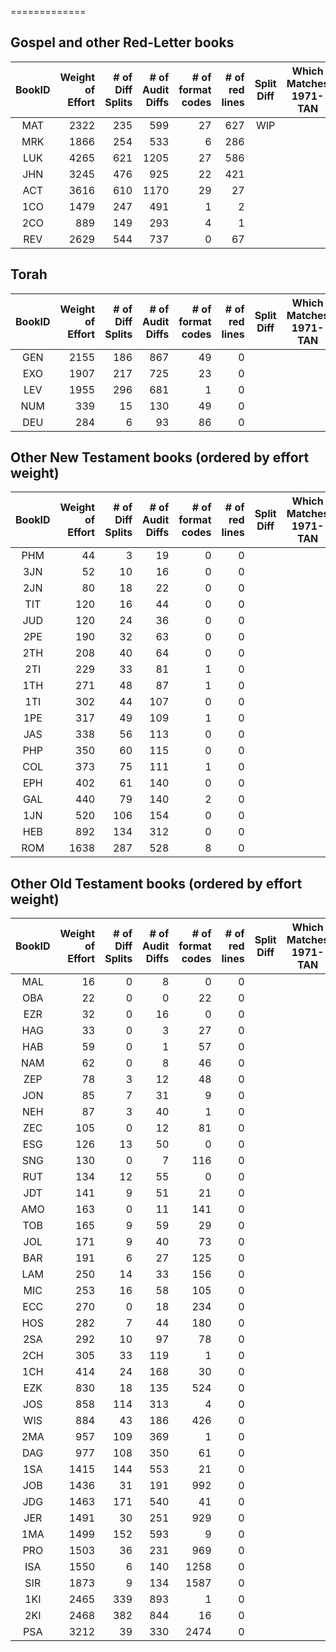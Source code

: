 =============
## Gospel and other Red-Letter books
| BookID | Weight<br>of<br>Effort | # of<br>Diff<br>Splits<br> | # of<br>Audit<br>Diffs<br> | # of<br>format<br>codes | # of<br>red<br>lines | Split<br>Diff | Which<br>Matches<br>1971-TAN | Apply<br>format<br>Codes | Apply<br>Red<br>Codes | 
| :---: |  ---: |  ---: |  ---: |  ---: |  ---: | :---: | :---: | :---: | :---: | 
| MAT | 2322 | 235 | 599 | 27 | 627 | WIP |  | DONE | WIP |
| MRK | 1866 | 254 | 533 | 6 | 286 |  |  | WIP |  |
| LUK | 4265 | 621 | 1205 | 27 | 586 |  |  |  |  |
| JHN | 3245 | 476 | 925 | 22 | 421 |  |  |  |  |
| ACT | 3616 | 610 | 1170 | 29 | 27 |  |  |  |  |
| 1CO | 1479 | 247 | 491 | 1 | 2 |  |  |  |  |
| 2CO | 889 | 149 | 293 | 4 | 1 |  |  |  |  |
| REV | 2629 | 544 | 737 | 0 | 67 |  |  |  |  |

## Torah
| BookID | Weight<br>of<br>Effort | # of<br>Diff<br>Splits<br> | # of<br>Audit<br>Diffs<br> | # of<br>format<br>codes | # of<br>red<br>lines | Split<br>Diff | Which<br>Matches<br>1971-TAN | Apply<br>format<br>Codes | Apply<br>Red<br>Codes | 
| :---: |  ---: |  ---: |  ---: |  ---: |  ---: | :---: | :---: | :---: | :---: | 
| GEN | 2155 | 186 | 867 | 49 | 0 |  |  |  |  |
| EXO | 1907 | 217 | 725 | 23 | 0 |  |  |  |  |
| LEV | 1955 | 296 | 681 | 1 | 0 |  |  |  |  |
| NUM | 339 | 15 | 130 | 49 | 0 |  |  |  |  |
| DEU | 284 | 6 | 93 | 86 | 0 |  |  |  |  |

## Other New Testament books (ordered by effort weight)
| BookID | Weight<br>of<br>Effort | # of<br>Diff<br>Splits<br> | # of<br>Audit<br>Diffs<br> | # of<br>format<br>codes | # of<br>red<br>lines | Split<br>Diff | Which<br>Matches<br>1971-TAN | Apply<br>format<br>Codes | Apply<br>Red<br>Codes | 
| :---: |  ---: |  ---: |  ---: |  ---: |  ---: | :---: | :---: | :---: | :---: | 
| PHM | 44 | 3 | 19 | 0 | 0 |  |  |  |  |
| 3JN | 52 | 10 | 16 | 0 | 0 |  |  |  |  |
| 2JN | 80 | 18 | 22 | 0 | 0 |  |  |  |  |
| TIT | 120 | 16 | 44 | 0 | 0 |  |  |  |  |
| JUD | 120 | 24 | 36 | 0 | 0 |  |  |  |  |
| 2PE | 190 | 32 | 63 | 0 | 0 |  |  |  |  |
| 2TH | 208 | 40 | 64 | 0 | 0 |  |  |  |  |
| 2TI | 229 | 33 | 81 | 1 | 0 |  |  |  |  |
| 1TH | 271 | 48 | 87 | 1 | 0 |  |  |  |  |
| 1TI | 302 | 44 | 107 | 0 | 0 |  |  |  |  |
| 1PE | 317 | 49 | 109 | 1 | 0 |  |  |  |  |
| JAS | 338 | 56 | 113 | 0 | 0 |  |  |  |  |
| PHP | 350 | 60 | 115 | 0 | 0 |  |  |  |  |
| COL | 373 | 75 | 111 | 1 | 0 |  |  |  |  |
| EPH | 402 | 61 | 140 | 0 | 0 |  |  |  |  |
| GAL | 440 | 79 | 140 | 2 | 0 |  |  |  |  |
| 1JN | 520 | 106 | 154 | 0 | 0 |  |  |  |  |
| HEB | 892 | 134 | 312 | 0 | 0 |  |  |  |  |
| ROM | 1638 | 287 | 528 | 8 | 0 |  |  |  |  |

## Other Old Testament books (ordered by effort weight)
| BookID | Weight<br>of<br>Effort | # of<br>Diff<br>Splits<br> | # of<br>Audit<br>Diffs<br> | # of<br>format<br>codes | # of<br>red<br>lines | Split<br>Diff | Which<br>Matches<br>1971-TAN | Apply<br>format<br>Codes | Apply<br>Red<br>Codes | 
| :---: |  ---: |  ---: |  ---: |  ---: |  ---: | :---: | :---: | :---: | :---: | 
| MAL | 16 | 0 | 8 | 0 | 0 |  |  |  |  |
| OBA | 22 | 0 | 0 | 22 | 0 |  |  |  |  |
| EZR | 32 | 0 | 16 | 0 | 0 |  |  |  |  |
| HAG | 33 | 0 | 3 | 27 | 0 |  |  |  |  |
| HAB | 59 | 0 | 1 | 57 | 0 |  |  |  |  |
| NAM | 62 | 0 | 8 | 46 | 0 |  |  |  |  |
| ZEP | 78 | 3 | 12 | 48 | 0 |  |  |  |  |
| JON | 85 | 7 | 31 | 9 | 0 |  |  |  |  |
| NEH | 87 | 3 | 40 | 1 | 0 |  |  |  |  |
| ZEC | 105 | 0 | 12 | 81 | 0 |  |  |  |  |
| ESG | 126 | 13 | 50 | 0 | 0 |  |  |  |  |
| SNG | 130 | 0 | 7 | 116 | 0 |  |  |  |  |
| RUT | 134 | 12 | 55 | 0 | 0 |  |  |  |  |
| JDT | 141 | 9 | 51 | 21 | 0 |  |  |  |  |
| AMO | 163 | 0 | 11 | 141 | 0 |  |  |  |  |
| TOB | 165 | 9 | 59 | 29 | 0 |  |  |  |  |
| JOL | 171 | 9 | 40 | 73 | 0 |  |  |  |  |
| BAR | 191 | 6 | 27 | 125 | 0 |  |  |  |  |
| LAM | 250 | 14 | 33 | 156 | 0 |  |  |  |  |
| MIC | 253 | 16 | 58 | 105 | 0 |  |  |  |  |
| ECC | 270 | 0 | 18 | 234 | 0 |  |  |  |  |
| HOS | 282 | 7 | 44 | 180 | 0 |  |  |  |  |
| 2SA | 292 | 10 | 97 | 78 | 0 |  |  |  |  |
| 2CH | 305 | 33 | 119 | 1 | 0 |  |  |  |  |
| 1CH | 414 | 24 | 168 | 30 | 0 |  |  |  |  |
| EZK | 830 | 18 | 135 | 524 | 0 |  |  |  |  |
| JOS | 858 | 114 | 313 | 4 | 0 |  |  |  |  |
| WIS | 884 | 43 | 186 | 426 | 0 |  |  |  |  |
| 2MA | 957 | 109 | 369 | 1 | 0 |  |  |  |  |
| DAG | 977 | 108 | 350 | 61 | 0 |  |  |  |  |
| 1SA | 1415 | 144 | 553 | 21 | 0 |  |  |  |  |
| JOB | 1436 | 31 | 191 | 992 | 0 |  |  |  |  |
| JDG | 1463 | 171 | 540 | 41 | 0 |  |  |  |  |
| JER | 1491 | 30 | 251 | 929 | 0 |  |  |  |  |
| 1MA | 1499 | 152 | 593 | 9 | 0 |  |  |  |  |
| PRO | 1503 | 36 | 231 | 969 | 0 |  |  |  |  |
| ISA | 1550 | 6 | 140 | 1258 | 0 |  |  |  |  |
| SIR | 1873 | 9 | 134 | 1587 | 0 |  |  |  |  |
| 1KI | 2465 | 339 | 893 | 1 | 0 |  |  |  |  |
| 2KI | 2468 | 382 | 844 | 16 | 0 |  |  |  |  |
| PSA | 3212 | 39 | 330 | 2474 | 0 |  |  |  |  |


